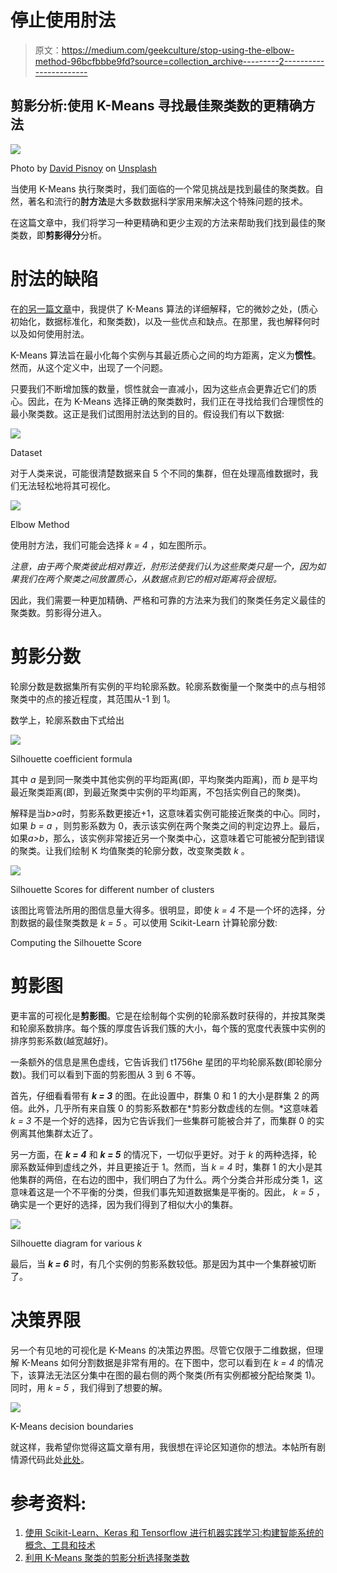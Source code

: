 # 停止使用肘法

> 原文：<https://medium.com/geekculture/stop-using-the-elbow-method-96bcfbbbe9fd?source=collection_archive---------2----------------------->

## 剪影分析:使用 K-Means 寻找最佳聚类数的更精确方法

![](img/dca08f3e38a1ff3bbe70dd36586863e7.png)

Photo by [David Pisnoy](https://unsplash.com/@davidpisnoy?utm_source=unsplash&utm_medium=referral&utm_content=creditCopyText) on [Unsplash](https://unsplash.com/s/photos/colorful?utm_source=unsplash&utm_medium=referral&utm_content=creditCopyText)

当使用 K-Means 执行聚类时，我们面临的一个常见挑战是找到最佳的聚类数。自然，著名和流行的**肘方法**是大多数数据科学家用来解决这个特殊问题的技术。

在这篇文章中，我们将学习一种更精确和更少主观的方法来帮助我们找到最佳的聚类数，即**剪影得分**分析。

# 肘法的缺陷

在[的另一篇文章](/@alexandre.hsd/everything-you-need-to-know-about-clustering-with-k-means-722f743ef1c4)中，我提供了 K-Means 算法的详细解释，它的微妙之处，(质心初始化，数据标准化，和聚类数)，以及一些优点和缺点。在那里，我也解释何时以及如何使用肘法。

K-Means 算法旨在最小化每个实例与其最近质心之间的均方距离，定义为**惯性**。然而，从这个定义中，出现了一个问题。

只要我们不断增加簇的数量，惯性就会一直减小，因为这些点会更靠近它们的质心。因此，在为 K-Means 选择正确的聚类数时，我们正在寻找给我们合理惯性的最小聚类数。这正是我们试图用肘法达到的目的。假设我们有以下数据:

![](img/4216010eb5d238eb6eff38b291fab271.png)

Dataset

对于人类来说，可能很清楚数据来自 5 个不同的集群，但在处理高维数据时，我们无法轻松地将其可视化。

![](img/34330aa9f1d54e62652761885dc11e0e.png)

Elbow Method

使用肘方法，我们可能会选择 *k = 4* ，如左图所示。

*注意，由于两个聚类彼此相对靠近，肘形法使我们认为这些聚类只是一个，因为如果我们在两个聚类之间放置质心，从数据点到它的相对距离将会很短。*

因此，我们需要一种更加精确、严格和可靠的方法来为我们的聚类任务定义最佳的聚类数。剪影得分进入。

# 剪影分数

轮廓分数是数据集所有实例的平均轮廓系数。轮廓系数衡量一个聚类中的点与相邻聚类中的点的接近程度，其范围从-1 到 1。

数学上，轮廓系数由下式给出

![](img/81d2a89380260a8b3923e8c30ff51337.png)

Silhouette coefficient formula

其中 *a* 是到同一聚类中其他实例的平均距离(即，平均聚类内距离)，而 *b* 是平均最近聚类距离(即，到最近聚类中实例的平均距离，不包括实例自己的聚类)。

解释是当*b>a*时，剪影系数更接近+1，这意味着实例可能接近聚类的中心。同时，如果 *b = a* ，则剪影系数为 0，表示该实例在两个聚类之间的判定边界上。最后，如果*a>b*，那么，该实例非常接近另一个聚类中心，这意味着它可能被分配到错误的聚类。让我们绘制 K 均值聚类的轮廓分数，改变聚类数 *k* 。

![](img/63e8fecd39043d8ac6e9cc27ac676781.png)

Silhouette Scores for different number of clusters

该图比弯管法所用的图信息量大得多。很明显，即使 *k = 4* 不是一个坏的选择，分割数据的最佳聚类数是 *k = 5* 。可以使用 Scikit-Learn 计算轮廓分数:

Computing the Silhouette Score

# 剪影图

更丰富的可视化是**剪影图**。它是在绘制每个实例的轮廓系数时获得的，并按其聚类和轮廓系数排序。每个簇的厚度告诉我们簇的大小，每个簇的宽度代表簇中实例的排序剪影系数(越宽越好)。

一条额外的信息是黑色虚线，它告诉我们 t1756he 星团的平均轮廓系数(即轮廓分数)。我们可以看到下面的剪影图从 3 到 6 不等。

首先，仔细看看带有 ***k = 3*** 的图。在此设置中，群集 0 和 1 的大小是群集 2 的两倍。此外，几乎所有来自簇 0 的剪影系数都在*剪影分数虚线的左侧。*这意味着 *k = 3* 不是一个好的选择，因为它告诉我们一些集群可能被合并了，而集群 0 的实例离其他集群太近了。

另一方面，在 ***k = 4*** 和 ***k = 5*** 的情况下，一切似乎更好。对于 *k* 的两种选择，轮廓系数延伸到虚线之外，并且更接近于 1。然而，当 *k = 4* 时，集群 1 的大小是其他集群的两倍，在右边的图中，我们明白了为什么。两个分类合并形成分类 1，这意味着这是一个不平衡的分类，但我们事先知道数据集是平衡的。因此， *k = 5* ，确实是一个更好的选择，因为我们得到了相似大小的集群。

![](img/a72e06b4be50b1d08cba486c6adbee05.png)

Silhouette diagram for various *k*

最后，当 ***k = 6*** 时，有几个实例的剪影系数较低。那是因为其中一个集群被切断了。

# 决策界限

另一个有见地的可视化是 K-Means 的决策边界图。尽管它仅限于二维数据，但理解 K-Means 如何分割数据是非常有用的。在下图中，您可以看到在 *k = 4* 的情况下，该算法无法区分集中在图的最右侧的两个聚类(所有实例都被分配给聚类 1)。同时，用 *k = 5* ，我们得到了想要的解。

![](img/57f347604e7d082ad76ea5938d75c40d.png)

K-Means decision boundaries

就这样，我希望你觉得这篇文章有用，我很想在评论区知道你的想法。本帖所有剧情源代码此处[此处](https://github.com/alexandrehsd/Cluster-Analysis/blob/master/Silhouette%20Analysis.ipynb)。

# 参考资料:

1.  [使用 Scikit-Learn、Keras 和 Tensorflow 进行机器实践学习:构建智能系统的概念、工具和技术](https://www.amazon.com.br/Hands-Machine-Learning-Scikit-Learn-TensorFlow/dp/1492032646)
2.  [利用 K-Means 聚类的剪影分析选择聚类数](https://scikit-learn.org/stable/auto_examples/cluster/plot_kmeans_silhouette_analysis.html#sphx-glr-auto-examples-cluster-plot-kmeans-silhouette-analysis-py)